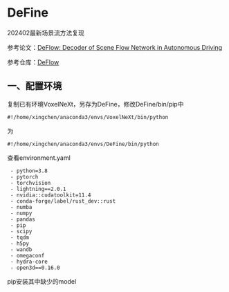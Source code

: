 # DeFine
202402最新场景流方法复现

参考论文：[DeFlow: Decoder of Scene Flow Network in Autonomous Driving](https://readpaper.com/pdf-annotate/note?pdfId=2162246923133175296)

参考仓库：[DeFlow](https://github.com/KTH-RPL/DeFlow)

## 一、配置环境
复制已有环境VoxelNeXt，另存为DeFine，修改DeFine/bin/pip中
```
#!/home/xingchen/anaconda3/envs/VoxelNeXt/bin/python
```
为
```
#!/home/xingchen/anaconda3/envs/DeFine/bin/python
```
 查看environment.yaml
 ```
  - python=3.8
  - pytorch
  - torchvision
  - lightning==2.0.1
  - nvidia::cudatoolkit=11.4
  - conda-forge/label/rust_dev::rust
  - numba
  - numpy
  - pandas
  - pip
  - scipy
  - tqdm
  - h5py
  - wandb
  - omegaconf
  - hydra-core
  - open3d==0.16.0
```
 pip安装其中缺少的model
 
